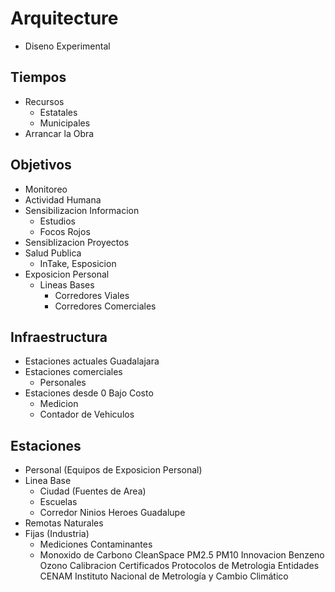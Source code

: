 # Arquitecture

- Diseno Experimental

## Tiempos
  - Recursos
    - Estatales
    - Municipales
  - Arrancar la Obra

## Objetivos
  - Monitoreo
  - Actividad Humana
  - Sensibilizacion Informacion
    - Estudios
    - Focos Rojos
  - Sensiblizacion Proyectos
  - Salud Publica
    - InTake, Esposicion
  - Exposicion Personal
    - Lineas Bases
      - Corredores Viales
      - Corredores Comerciales

## Infraestructura
  - Estaciones actuales Guadalajara
  - Estaciones comerciales
    - Personales
  - Estaciones desde 0 Bajo Costo
    - Medicion
    - Contador de Vehiculos

## Estaciones

- Personal (Equipos de Exposicion Personal)
- Linea Base
  - Ciudad (Fuentes de Area)
  - Escuelas
  - Corredor Ninios Heroes Guadalupe
- Remotas
  Naturales
- Fijas (Industria)
  - Mediciones Contaminantes
  - Monoxido de Carbono
CleanSpace
PM2.5
PM10
Innovacion
Benzeno
Ozono
Calibracion
Certificados
Protocolos de Metrologia
Entidades
CENAM
Instituto Nacional de Metrología y Cambio Climático
